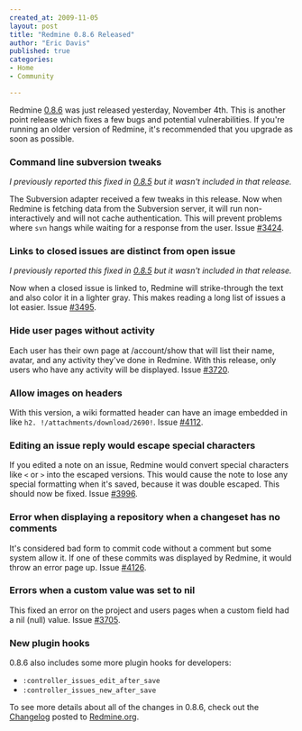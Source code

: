 ```yaml
---
created_at: 2009-11-05
layout: post
title: "Redmine 0.8.6 Released"
author: "Eric Davis"
published: true
categories:
- Home
- Community

---
```


Redmine [0.8.6][] was just released yesterday, November 4th.  This is another point release which fixes a few bugs and potential vulnerabilities.  If you're running an older version of Redmine, it's recommended that you upgrade as soon as possible.

### Command line subversion tweaks

*I previously reported this fixed in [0.8.5][] but it wasn't included in that release.*

The Subversion adapter received a few tweaks in this release.  Now when Redmine is fetching data from the Subversion server, it will run non-interactively and will not cache authentication.  This will prevent problems where `svn` hangs while waiting for a response from the user. Issue [#3424][].

### Links to closed issues are distinct from open issue

*I previously reported this fixed in [0.8.5][] but it wasn't included in that release.*

Now when a closed issue is linked to, Redmine will strike-through the text and also color it in a lighter gray.  This makes reading a long list of issues a lot easier.  Issue [#3495][].

### Hide user pages without activity

Each user has their own page at /account/show that will list their name, avatar, and any activity they've done in Redmine.  With this release, only users who have any activity will be displayed.  Issue [#3720][].

### Allow images on headers

With this version, a wiki formatted header can have an image embedded in like `h2. !/attachments/download/2690!`. Issue [#4112][].

### Editing an issue reply would escape special characters

If you edited a note on an issue, Redmine would convert special characters like `<` or `>` into the escaped versions.  This would cause the note to lose any special formatting when it's saved, because it was double escaped.  This should now be fixed. Issue [#3996][].

### Error when displaying a repository when a changeset has no comments

It's considered bad form to commit code without a comment but some system allow it.  If one of these commits was displayed by Redmine, it would throw an error page up. Issue [#4126][].

### Errors when a custom value was set to nil

This fixed an error on the project and users pages when a custom field had a nil (null) value. Issue [#3705][].

### New plugin hooks

0.8.6 also includes some more plugin hooks for developers:

* `:controller_issues_edit_after_save`
* `:controller_issues_new_after_save`

To see more details about all of the changes in 0.8.6, check out the [Changelog](http://www.redmine.org/projects/redmine/changelog#0.8.6) posted to [Redmine.org][].


[Redmine.org]: http://www.redmine.org
[0.8.6]: http://www.redmine.org/news/29
[0.8.5]: /articles/redmine-0.8.5-released
[#3424]: http://www.redmine.org/issues/3424
[#3495]: http://www.redmine.org/issues/3495
[#3720]: http://www.redmine.org/issues/3720
[#4112]: http://www.redmine.org/issues/4112
[#3996]: http://www.redmine.org/issues/3996
[#4126]: http://www.redmine.org/issues/4126
[#3705]: http://www.redmine.org/issues/3705



